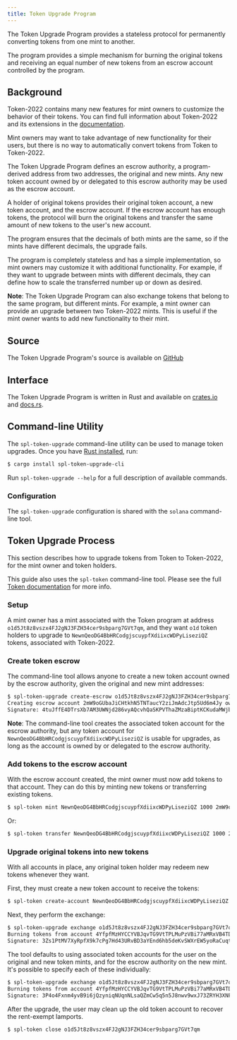 ```yaml
---
title: Token Upgrade Program
---
```


The Token Upgrade Program provides a stateless protocol for permanently converting
tokens from one mint to another.

The program provides a simple mechanism for burning the original tokens and receiving
an equal number of new tokens from an escrow account controlled by the program.

## Background

Token-2022 contains many new features for mint owners to customize the behavior
of their tokens. You can find full information about Token-2022 and its extensions
in the [documentation](token-2022.md).

Mint owners may want to take advantage of new functionality for their users, but
there is no way to automatically convert tokens from Token to Token-2022.

The Token Upgrade Program defines an escrow authority, a program-derived address
from two addresses, the original and new mints. Any new token account owned by or
delegated to this escrow authority may be used as the escrow account.

A holder of original tokens provides their original token account, a new token account,
and the escrow account. If the escrow account has enough tokens, the protocol will
burn the original tokens and transfer the same amount of new tokens to the user's
new account.

The program ensures that the decimals of both mints are the same, so if the mints
have different decimals, the upgrade fails.

The program is completely stateless and has a simple implementation, so mint owners
may customize it with additional functionality. For example, if they want to
upgrade between mints with different decimals, they can define how to scale
the transferred number up or down as desired.

**Note**: The Token Upgrade Program can also exchange tokens that belong to the
same program, but different mints. For example, a mint owner can provide an upgrade
between two Token-2022 mints. This is useful if the mint owner wants to add new
functionality to their mint.

## Source

The Token Upgrade Program's source is available on
[GitHub](https://github.com/solana-labs/solana-program-library)

## Interface

The Token Upgrade Program is written in Rust and available on
[crates.io](https://crates.io/crates/spl-token-upgrade) and
[docs.rs](https://docs.rs/spl-token-upgrade).

## Command-line Utility

The `spl-token-upgrade` command-line utility can be used to manage token upgrades.
Once you have [Rust installed](https://rustup.rs/), run:

```sh
$ cargo install spl-token-upgrade-cli
```

Run `spl-token-upgrade --help` for a full description of available commands.

### Configuration

The `spl-token-upgrade` configuration is shared with the `solana` command-line tool.

## Token Upgrade Process

This section describes how to upgrade tokens from Token to Token-2022, for the
mint owner and token holders.

This guide also uses the `spl-token` command-line tool. Please see the full
[Token documentation](token.mdx) for more info.

### Setup

A mint owner has a mint associated with the Token program at address
`o1d5Jt8z8vszx4FJ2gNJ3FZH34cer9sbparg7GVt7qm`, and they want `o1d` token holders
to upgrade to `NewnQeoDG4BbHRCodgjscuypfXdiixcWDPyLiseziQZ` tokens, associated with
Token-2022.

### Create token escrow

The command-line tool allows anyone to create a new token account owned by the
escrow authority, given the original and new mint addresses:

```sh
$ spl-token-upgrade create-escrow o1d5Jt8z8vszx4FJ2gNJ3FZH34cer9sbparg7GVt7qm NewnQeoDG4BbHRCodgjscuypfXdiixcWDPyLiseziQZ
Creating escrow account 2mW9oGUbaJiCHtkhN5TNTaucY2ziJmAdcJtp5Ud6m4Jy owned by escrow authority A38VXB1Qgssz2qkKgzEkyZNQ27oTuy18T6tA9HRP5mpE
Signature: 4tuJffE4DTrsXb7AM3UWNjd286vyAQcvhQaSKPVThaZMzaBiptKCKudaMWjbbygTUEaho87Ar288Mih5Hx6PpKke
```

**Note**: The command-line tool creates the associated token account for the escrow
authority, but any token account for `NewnQeoDG4BbHRCodgjscuypfXdiixcWDPyLiseziQZ`
is usable for upgrades, as long as the account is owned by or delegated to the
escrow authority.

### Add tokens to the escrow account

With the escrow account created, the mint owner must now add tokens to that account.
They can do this by minting new tokens or transferring existing tokens.

```sh
$ spl-token mint NewnQeoDG4BbHRCodgjscuypfXdiixcWDPyLiseziQZ 1000 2mW9oGUbaJiCHtkhN5TNTaucY2ziJmAdcJtp5Ud6m4Jy
```

Or:

```sh
$ spl-token transfer NewnQeoDG4BbHRCodgjscuypfXdiixcWDPyLiseziQZ 1000 2mW9oGUbaJiCHtkhN5TNTaucY2ziJmAdcJtp5Ud6m4Jy
```

### Upgrade original tokens into new tokens

With all accounts in place, any original token holder may redeem new tokens
whenever they want.

First, they must create a new token account to receive the tokens:

```sh
$ spl-token create-account NewnQeoDG4BbHRCodgjscuypfXdiixcWDPyLiseziQZ
```

Next, they perform the exchange:

```sh
$ spl-token-upgrade exchange o1d5Jt8z8vszx4FJ2gNJ3FZH34cer9sbparg7GVt7qm NewnQeoDG4BbHRCodgjscuypfXdiixcWDPyLiseziQZ
Burning tokens from account 4YfpfMzHYCCYVBJqvTG9VtTPLMuPzVBi77aMRxVB4TDg, receiving tokens into account JCaWYSvLZkja51RbToWBaV4kp1PhfddX64cTLUqpdMzE
Signature: 3Zs1PtMV7XyRpfX9k7cPg7Hd43URvBD3aYEnd6hb5deKvSWXrEW5yoRaCuqtYJSsoa2WtkdprTsHEh3VLYWEGhkb
```

The tool defaults to using associated token accounts for the user on the original
and new token mints, and for the escrow authority on the new mint. It's possible
to specify each of these individually:

```sh
$ spl-token-upgrade exchange o1d5Jt8z8vszx4FJ2gNJ3FZH34cer9sbparg7GVt7qm NewnQeoDG4BbHRCodgjscuypfXdiixcWDPyLiseziQZ --burn-from 4YfpfMzHYCCYVBJqvTG9VtTPLMuPzVBi77aMRxVB4TDg --destination JCaWYSvLZkja51RbToWBaV4kp1PhfddX64cTLUqpdMzE --escrow 2mW9oGUbaJiCHtkhN5TNTaucY2ziJmAdcJtp5Ud6m4Jy
Burning tokens from account 4YfpfMzHYCCYVBJqvTG9VtTPLMuPzVBi77aMRxVB4TDg, receiving tokens into account JCaWYSvLZkja51RbToWBaV4kp1PhfddX64cTLUqpdMzE
Signature: 3P4o4Fxnm4yvB9i6jQzyniqNUqnNLsaQZmCw5q5n5J8nwv9wxJ73ZRYH3XNFT4ferDbCXMqc5egCkhZEkyfCxhgC
```

After the upgrade, the user may clean up the old token account to recover the
rent-exempt lamports.

```sh
$ spl-token close o1d5Jt8z8vszx4FJ2gNJ3FZH34cer9sbparg7GVt7qm
```
